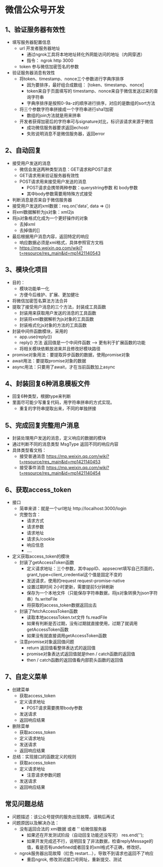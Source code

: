 # 微信公众号开发
## 1、验证服务器有效性
* 填写服务器配置信息
  * url  开发者服务器地址
    * 通过ngrok工具将本地地址转化外网能访问的地址（内网穿透）
    * 指令： ngrok http 3000
  * token 参与微信加密签名的参数
* 验证服务器消息有效性
  * 将token、timestamp、nonce三个参数进行字典序排序
    * 因为要排序，最好组合成数组： [token、timestamp、nonce]
    * token来自于页面填写的  timestamp、nonce来自于微信发送过来的查询字符串
    * 字典序排序是按照0-9a-z的顺序进行排序，对应的是数组的sort方法
  * 将三个参数字符串拼接成一个字符串进行sha1加密
    * 数组的join方法就是用来拼串
  * 开发者获得加密后的字符串可与signature对比，标识该请求来源于微信
    * 成功微信服务器要求返回echostr
    * 失败说明消息不是微信服务器，返回error

## 2、自动回复
* 接受用户发送的消息
  * 微信会发送两种类型消息：GET请求和POST请求
  * GET请求用来验证服务器有效性
  * POST请求用来接受用户发送的消息
    * POST请求会携带两种参数：querystring参数 和 body参数
    * 其中body参数需要用特殊方式接受
* 判断消息是否来自于微信服务器
* 接受用户发送的xml数据：req.on('data', data => {})
* 将xml数据解析为js对象：xml2js
* 将js对象格式化成为一个更好操作的对象
  * 去掉xml
  * 去掉值的[]
* 最后根据用户消息内容，返回特定的响应
  * 响应数据必须是xml格式，具体参照官方文档
  * https://mp.weixin.qq.com/wiki?t=resource/res_main&id=mp1421140543

## 3、模块化项目
* 目的：
  * 模块功能单一化
  * 方便今后维护、扩展、更加健壮
* 将微信加密签名算法方法合并
* 提取了接受用户消息的三个方法，封装成工具函数
  * 封装用来获取用户发送的消息的工具函数
  * 封装将xml数据解析为js对象的工具函数
  * 封装格式化js对象的方法的工具函数
* 封装中间件函数模块，采用的
  * app.use(reply())
  * reply() 方法 返回值是一个中间件函数 --> 更有利于扩展函数的功能
  * 将相关模块依赖放进来并且修改好模块路径
* promise对象用法：要提取异步函数的数据，使用promise对象
* await用法：要提取promise对象的数据
* async用法：只要用了await，才在当前函数加上async

## 4、封装回复6种消息模板文件
* 回复6种类型，根据type来判断
* 里面尽可能少写重复代码，用字符串拼串的方式实现。
  * 重复的字符串提取出来，不同的单独拼接

## 5、完成回复完整用户消息
* 封装处理用户发送的消息，定义响应的数据的模块
* 通过判断不同的消息类型 MsgType 返回不同的响应内容
* 具体类型看文档：
  * 接受普通消息 https://mp.weixin.qq.com/wiki?t=resource/res_main&id=mp1421140453
  * 接受事件消息 https://mp.weixin.qq.com/wiki?t=resource/res_main&id=mp1421140454

## 6、获取access_token
* 接口
  * 简单来讲：就是一个url地址  http://localhost:3000/login
  * 完整包含：
    * 请求方式
    * 请求参数
    * 请求地址
    * 请求头/cookie
    * 响应信息
    * ....
* 定义获取access_token的模块
  * 封装了getAccessToken函数
    * 定义请求地址：三个参数，其中appID、appsecret填写自己页面的，grant_type=client_credential这个值是固定不变的
    * 发送请求，使用的request request-promise-native
    * 设置过期时间 2小时更新，需要提前5分钟刷新
    * 保存为一个本地文件（只能保存字符串数据，将js对象转换为json字符串）fs.writeFile
    * 将获取的access_token数据返回出去
  * 封装了fetchAccessToken函数
    * 读取本地accessToken.txt文件 fs.readFile
    * 如果有判断是否过期，没有过期就直接使用，过期了就调用getAccessToken函数
    * 如果没有就直接调用getAccessToken函数
  * 注意promise对象返回值问题
    * return 返回值看整体表达式的返回值
    * promise对象表达式返回值就是then / catch函数的返回值
    * then / catch函数的返回值看内部箭头函数的返回值

## 7、自定义菜单
* 创建菜单
  * 获取access_token
  * 定义请求地址
    * POST请求需要携带body参数
  * 发送请求
  * 返回响应结果
* 删除菜单
  * 获取access_token
  * 定义请求地址
  * 发送请求
  * 返回响应结果
* 总结：实现接口的函数定义的规则
  * 获取access_token
  * 定义请求地址
    * 注意请求参数问题
  * 发送请求
  * 返回响应结果

## 常见问题总结
* 问题描述：该公众号提供的服务出现故障，请稍后再试
* 问题原因以及解决办法：
  * 没有返回合法的 xml数据 或者 '' 给微信服务器
    * 如果还在开发测试阶段（自动回复功能还没写完） res.end('');
    * 如果开发完成还不行，说明回复了非法数据，检查replyMessage的值，看是否有undefined或者回复的xml格式不正确，修改好。
  * ngrok服务器出现故障（红色 restart...），导致不到请求也返回不了响应
    * 重启ngrok, 修改测试接口号网址，重新提交、测试




